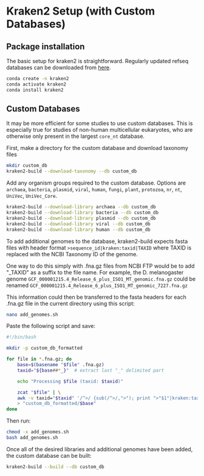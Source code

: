 # Kraken2 Setup (with Custom Databases)

## Package installation
The basic setup for kraken2 is straightforward. Regularly updated refseq databases can be downloaded from [here](https://benlangmead.github.io/aws-indexes/k2).

```bash
conda create -n kraken2
conda activate kraken2
conda install kraken2
```

## Custom Databases
It may be more efficient for some studies to use custom databases. This is especially true for studies of non-human multicellular eukaryotes, who are otherwise only present in the largest `core_nt` database.

First, make a directory for the custom database and download taxonomy files
```bash
mkdir custom_db
kraken2-build --download-taxonomy --db custom_db
```

Add any organism groups required to the custom database. Options are `archaea`, `bacteria`, `plasmid`, `viral`, `human`, `fungi`, `plant`, `protozoa`, `nr`, `nt`, `UniVec`, `UniVec_Core`.

```bash
kraken2-build --download-library archaea --db custom_db
kraken2-build --download-library bacteria --db custom_db
kraken2-build --download-library plasmid --db custom_db
kraken2-build --download-library viral --db custom_db
kraken2-build --download-library human --db custom_db

```

To add additional genomes to the database, kraken2-build expects fasta files with header format `>sequence_id|kraken:taxid|TAXID` where TAXID is replaced with the NCBI Taxonomy ID of the genome.

One way to do this simply with .fna.gz files from NCBI FTP would be to add "_TAXID" as a suffix to the file name. For example, the D. melanogaster genome `GCF_000001215.4_Release_6_plus_ISO1_MT_genomic.fna.gz` could be renamed `GCF_000001215.4_Release_6_plus_ISO1_MT_genomic_7227.fna.gz`

This information could then be transferred to the fasta headers for each .fna.gz file in the current directory using this script:

```bash
nano add_genomes.sh
```

Paste the following script and save:

```bash
#!/bin/bash

mkdir -p custom_db_formatted

for file in *.fna.gz; do
    base=$(basename "$file" .fna.gz)
    taxid="${base##*_}"  # extract last "_" delimited part

    echo "Processing $file (taxid: $taxid)"

    zcat "$file" | \
    awk -v taxid="$taxid" '/^>/ {sub(/^>/,">"); print ">"$1"|kraken:taxid|"taxid} !/^>/ {print}' \
    > "custom_db_formatted/$base"
done
```

Then run:

```bash
chmod -x add_genomes.sh
bash add_genomes.sh
```

Once all of the desired libraries and additional genomes have been added, the custom database can be built:

```bash
kraken2-build --build --db custom_db

```
